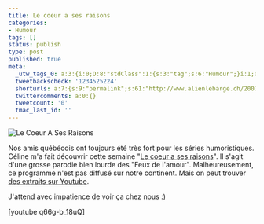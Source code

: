 ```yaml
---
title: Le coeur a ses raisons
categories:
- Humour
tags: []
status: publish
type: post
published: true
meta:
  _utw_tags_0: a:3:{i:0;O:8:"stdClass":1:{s:3:"tag";s:6:"Humour";}i:1;O:8:"stdClass":1:{s:3:"tag";s:12:"Télévision";}i:2;O:8:"stdClass":1:{s:3:"tag";s:6:"Vidéo";}}
  tweetbackscheck: '1234525224'
  shorturls: a:7:{s:9:"permalink";s:61:"http://www.alienlebarge.ch/2007/09/02/le-coeur-a-ses-raisons/";s:7:"tinyurl";s:25:"http://tinyurl.com/bm2ht3";s:4:"isgd";s:17:"http://is.gd/iSxc";s:5:"bitly";s:18:"http://bit.ly/XLxD";s:5:"snipr";s:22:"http://snipr.com/bk702";s:5:"snurl";s:22:"http://snurl.com/bk702";s:7:"snipurl";s:24:"http://snipurl.com/bk702";}
  twittercomments: a:0:{}
  tweetcount: '0'
  tmac_last_id: ''
---
```

<img src="https://dlgjp9x71cipk.cloudfront.net/2007/09/lecoeurasesraisons.png" alt="Le Coeur A Ses Raisons" />

Nos amis québécois ont toujours été très fort pour les séries humoristiques. Céline m'a fait découvrir cette semaine "<a href="http://tva.canoe.com/emissions/lecoeurasesraisons/" title="le site de la série">Le coeur a ses raisons</a>". Il s'agit d'une grosse parodie bien lourde des "Feux de l'amour". Malheureusement, ce programme n'est pas diffusé sur notre continent. Mais on peut trouver <a href="http://youtube.com/results?search_query=le+coeur+a+ses+raisons&amp;search=Search" title="Les extraits sur Youtube">des extraits sur Youtube</a>.

J'attend avec impatience de voir ça chez nous :)

<!--more-->

[youtube q66g-b_18uQ]
